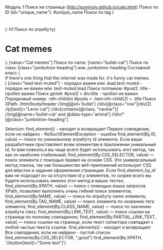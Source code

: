 Модуль 1
Поиск на странице (http://suninjuly.github.io/cats.html)
Поиск по ID (id="unique_name"):
    #unique_name
Поиск по tag (<h1></h1>):
    h1
Поиск по атрибуту(<h1 class="jumbotron-heading" value="Cat memes">Cat memes</h1>):
     [value="Cat memes"]
Поиск по name:
     [name="bullet-cat"]
Поиск по class:
     [class="jumbotron-heading"]
     или
     .jumbotron-heading
Составной класс (<article id="moto" class="lead text-muted" title="one-thing" name="moto">If there's one thing that the internet was made for, it's funny cat memes.</article>)
    [class="lead text-muted"] - порядок важен
    или
    .lead.text-muted - порядок не важен
    или
    .text-muted.lead
Поиск потомков:
    #post2 .title - пробел важен
Поиск детей:
    #post2 > div.title - пробел не важен
Порядковый номер:
    :nth-child(n)
    #posts > .item:nth-child(2) > .title
Поиск XPath:
    /html/body/header
    //img[@id='bullet']
    //div[@class="row"]/div[2]
    //p[text()="Lenin cat"]
    //div[contains(@class, "navbar")]
    //img[@name='bullet-cat' and @data-type='animal']
    //div/*[@class="jumbotron-heading"]

Selenium:
find_element() - находит и возвращает Первое совпадение, если не найдено - NoSuchElementException - ошибка
find_element(By.ID, value) — поиск по уникальному атрибуту id элемента. Если ваши разработчики проставляют всем элементам в приложении уникальный id, то вам повезло,и вы чаще всего будет использовать этот метод, так как он наиболее стабильный;
find_element(By.CSS_SELECTOR, value) — поиск элемента с помощью правил на основе CSS. Это универсальный метод поиска, так как большинство веб-приложений использует CSS для вёрстки и задания оформления страницам. Если find_element_by_id вам не подходит из-за отсутствия id у элементов, то скорее всего вы будете использовать именно этот метод в ваших тестах;
find_element(By.XPATH, value) — поиск с помощью языка запросов XPath, позволяет выполнять очень гибкий поиск элементов;
find_element(By.NAME, value) — поиск по атрибуту name элемента;
find_element(By.TAG_NAME, value) — поиск элемента по названию тега элемента;
find_element(By.CLASS_NAME, value) — поиск по значению атрибута class;
find_element(By.LINK_TEXT, value) — поиск ссылки на странице по полному совпадению;
find_element(By.PARTIAL_LINK_TEXT, value) — поиск ссылки на странице, если текст селектора совпадает с любой частью текста ссылки.
find_elements() - находит и возвращает Все совпадения, если не найдено - пустой список
find_elements(By.CSS_SELECTOR, ".good")
find_element(By.XPATH, '//button[text()="Some text"]')




